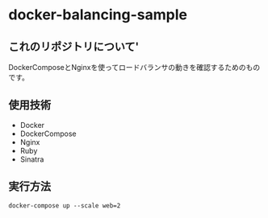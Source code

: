# docker-balancing-sample

## これのリポジトリについて'

DockerComposeとNginxを使ってロードバランサの動きを確認するためのものです。

## 使用技術

- Docker
- DockerCompose
- Nginx
- Ruby
- Sinatra

## 実行方法

```
docker-compose up --scale web=2
```
